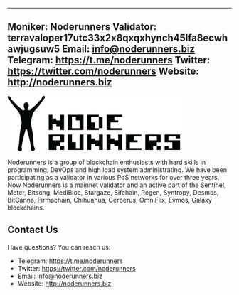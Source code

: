 
---
Moniker: Noderunners
Validator: terravaloper17utc33x2x8qxqxhynch45lfa8ecwhawjugsuw5
Email: info@noderunners.biz
Telegram: https://t.me/noderunners
Twitter: https://twitter.com/noderunners
Website: http://noderunners.biz
---

![noderunners](noderunners_logo_full_black.png)

Noderunners is a group of blockchain enthusiasts with hard skills in programming, DevOps and high load system administrating.
We have been participating as a validator in various PoS networks for over three years.
Now Noderunners is a mainnet validator and an active part of the Sentinel, Meter, Bitsong, MediBloc, Stargaze, Sifchain, Regen, Syntropy, Desmos, BitCanna, Firmachain, Chihuahua, Cerberus, OmniFlix, Evmos, Galaxy blockchains.

## Contact Us

Have questions? You can reach us:

- Telegram: https://t.me/noderunners
- Twitter: https://twitter.com/noderunners
- Email: info@noderunners.biz
- Website: http://noderunners.biz
